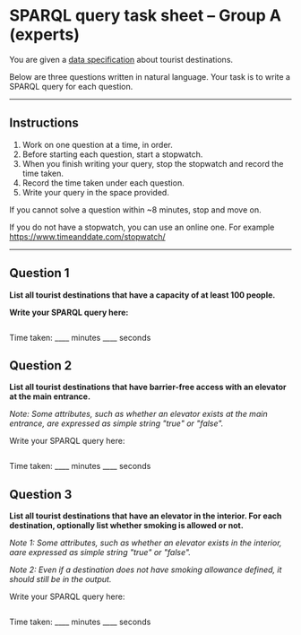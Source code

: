 # SPARQL query task sheet – Group A (experts)

You are given a [data specification](https://tool.dataspecer.com/api/preview/en/index.html?iri=d51bc125-f2f7-484b-8a57-f8f2b7291d69) about tourist destinations.

Below are three questions written in natural language.
Your task is to write a SPARQL query for each question.

---

## Instructions

1. Work on one question at a time, in order.
2. Before starting each question, start a stopwatch.
3. When you finish writing your query, stop the stopwatch and record the time taken.
4. Record the time taken under each question.
5. Write your query in the space provided.

If you cannot solve a question within ~8 minutes, stop and move on.

If you do not have a stopwatch, you can use an online one.
For example https://www.timeanddate.com/stopwatch/

---

## Question 1

**List all tourist destinations that have a capacity of at least 100 people.**

**Write your SPARQL query here:**

```sparql

```

Time taken: ____ minutes ____ seconds

## Question 2

**List all tourist destinations that have barrier-free access with an elevator at the main entrance.**

*Note: Some attributes, such as whether an elevator exists at the main entrance, are expressed as simple string "true" or "false".*

Write your SPARQL query here:

```sparql

```

Time taken: ____ minutes ____ seconds

## Question 3

**List all tourist destinations that have an elevator in the interior. For each destination, optionally list whether smoking is allowed or not.**

*Note 1: Some attributes, such as whether an elevator exists in the interior, aare expressed as simple string "true" or "false".*

*Note 2: Even if a destination does not have smoking allowance defined, it should still be in the output.*

Write your SPARQL query here:

```sparql

```

Time taken: ____ minutes ____ seconds
